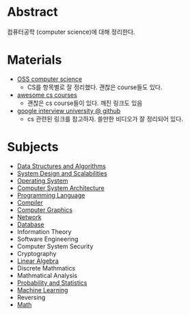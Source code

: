 

# Abstract

컴퓨터공학 (computer science)에 대해 정리한다.

# Materials

* [OSS computer science](https://github.com/ossu/computer-science)
  * CS를 항목별로 잘 정리했다. 괜찮은 course들도 있다.
* [awesome cs courses](https://github.com/prakhar1989/awesome-courses)
  * 괜찮은 cs course들이 있다. 깨진 링크도 있음
* [google interview university @ github](https://github.com/jwasham/coding-interview-university)
  * cs 관련된 링크를 참고하자. 쓸만한 비디오가 잘 정리되어 있다.

# Subjects

* [Data Structures and Algorithms](https://github.com/iamslash/learntocode)
* [System Design and Scalabilities](/systemdesign/README.md)
* [Operating System](/os/README.md)
* [Computer System Architecture](/csa/README.md)
* [Programming Language](/pl/README.md)
* [Compiler](/compiler/README.md)
* [Computer Graphics](/gamegraphics/README.md)
* [Network](/network/README.md)
* [Database](/database/README.md)
* Information Theory
* Software Engineering
* Computer System Security
* Cryptography
* [Linear Algebra](/linearalgebra/README.md)
* Discrete Mathmatics
* Mathmatical Analysis
* [Probability and Statistics](/statistics/README.md)
* [Machine Learning](/machinelearning/README.md)
* Reversing
* [Math](/math/README.md)
